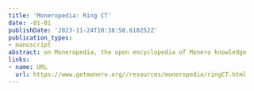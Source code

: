 ```yaml
---
title: 'Moneropedia: Ring CT'
date: -01-01
publishDate: '2023-11-24T10:38:58.610252Z'
publication_types:
- manuscript
abstract: on Moneropedia, the open encyclopedia of Monero knowledge
links:
- name: URL
  url: https://www.getmonero.org//resources/moneropedia/ringCT.html
---
```

